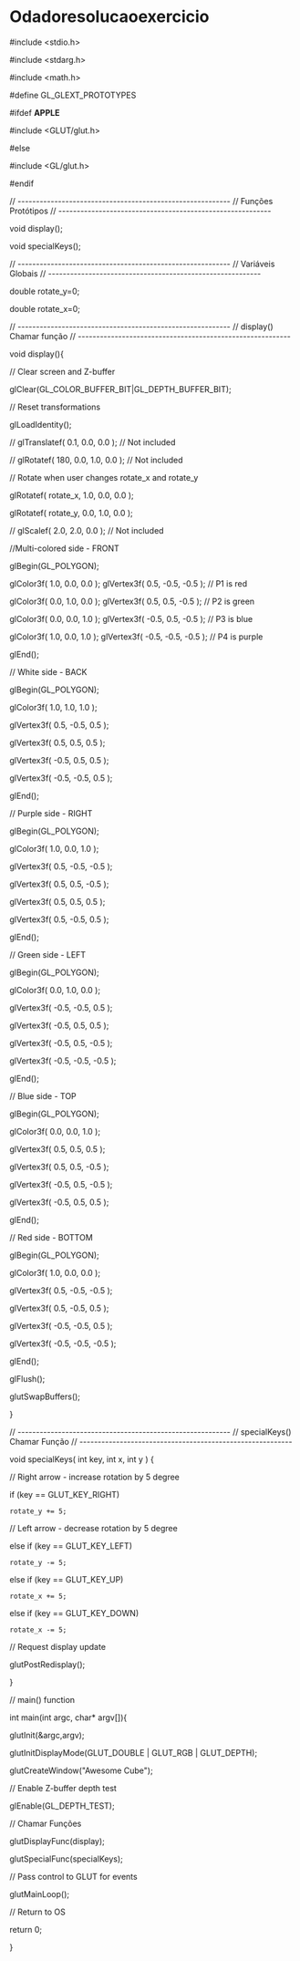 # Odadoresolucaoexercicio

#include <stdio.h>

#include <stdarg.h>

#include <math.h>

#define GL_GLEXT_PROTOTYPES

#ifdef __APPLE__

#include <GLUT/glut.h>

#else

#include <GL/glut.h>

#endif

// ----------------------------------------------------------
// Funções Protótipos
// ----------------------------------------------------------

void display();

void specialKeys();

// ----------------------------------------------------------
// Variáveis Globais
// ----------------------------------------------------------

double rotate_y=0; 

double rotate_x=0;

// ----------------------------------------------------------
// display() Chamar função
// ----------------------------------------------------------

void display(){

  //  Clear screen and Z-buffer
  
  glClear(GL_COLOR_BUFFER_BIT|GL_DEPTH_BUFFER_BIT);

  // Reset transformations
  
  glLoadIdentity();
  
  // glTranslatef( 0.1, 0.0, 0.0 );      // Not included
  
  // glRotatef( 180, 0.0, 1.0, 0.0 );    // Not included

  // Rotate when user changes rotate_x and rotate_y
  
  glRotatef( rotate_x, 1.0, 0.0, 0.0 );
  
  glRotatef( rotate_y, 0.0, 1.0, 0.0 );
  
  // glScalef( 2.0, 2.0, 0.0 );          // Not included

  //Multi-colored side - FRONT
  
  glBegin(GL_POLYGON);
 
  glColor3f( 1.0, 0.0, 0.0 );     glVertex3f(  0.5, -0.5, -0.5 );      // P1 is red
  
  glColor3f( 0.0, 1.0, 0.0 );     glVertex3f(  0.5,  0.5, -0.5 );      // P2 is green
  
  glColor3f( 0.0, 0.0, 1.0 );     glVertex3f( -0.5,  0.5, -0.5 );      // P3 is blue
  
  glColor3f( 1.0, 0.0, 1.0 );     glVertex3f( -0.5, -0.5, -0.5 );      // P4 is purple
 
  glEnd();

  // White side - BACK
  
  glBegin(GL_POLYGON);
  
  glColor3f(   1.0,  1.0, 1.0 );
  
  glVertex3f(  0.5, -0.5, 0.5 );
  
  glVertex3f(  0.5,  0.5, 0.5 );
  
  glVertex3f( -0.5,  0.5, 0.5 );
  
  glVertex3f( -0.5, -0.5, 0.5 );
  
  glEnd();
 
  // Purple side - RIGHT
  
  glBegin(GL_POLYGON);
  
  glColor3f(  1.0,  0.0,  1.0 );
  
  glVertex3f( 0.5, -0.5, -0.5 );
  
  glVertex3f( 0.5,  0.5, -0.5 );
  
  glVertex3f( 0.5,  0.5,  0.5 );
  
  glVertex3f( 0.5, -0.5,  0.5 );
  
  glEnd();
 
  // Green side - LEFT
  
  glBegin(GL_POLYGON);
  
  glColor3f(   0.0,  1.0,  0.0 );
  
  glVertex3f( -0.5, -0.5,  0.5 );
  
  glVertex3f( -0.5,  0.5,  0.5 );
  
  glVertex3f( -0.5,  0.5, -0.5 );
  
  glVertex3f( -0.5, -0.5, -0.5 );
  
  glEnd();
 
  // Blue side - TOP
  
  glBegin(GL_POLYGON);
  
  glColor3f(   0.0,  0.0,  1.0 );
  
  glVertex3f(  0.5,  0.5,  0.5 );
  
  glVertex3f(  0.5,  0.5, -0.5 );
  
  glVertex3f( -0.5,  0.5, -0.5 );
  
  glVertex3f( -0.5,  0.5,  0.5 );
  
  glEnd();
 
  // Red side - BOTTOM
  
  glBegin(GL_POLYGON);
  
  glColor3f(   1.0,  0.0,  0.0 );
  
  glVertex3f(  0.5, -0.5, -0.5 );
  
  glVertex3f(  0.5, -0.5,  0.5 );
  
  glVertex3f( -0.5, -0.5,  0.5 );
  
  glVertex3f( -0.5, -0.5, -0.5 );
  
  glEnd();
 
  glFlush();
  
  glutSwapBuffers();
 
}

// ----------------------------------------------------------
// specialKeys() Chamar Função
// ----------------------------------------------------------

void specialKeys( int key, int x, int y ) {
 
  //  Right arrow - increase rotation by 5 degree
  
  if (key == GLUT_KEY_RIGHT)
  
    rotate_y += 5;
 
  //  Left arrow - decrease rotation by 5 degree
  
  else if (key == GLUT_KEY_LEFT)
  
    rotate_y -= 5;
 
  else if (key == GLUT_KEY_UP)
  
    rotate_x += 5;
 
  else if (key == GLUT_KEY_DOWN)
  
    rotate_x -= 5;
 
  //  Request display update
  
  glutPostRedisplay();
 
}


// main() function

int main(int argc, char* argv[]){
 
  
  glutInit(&argc,argv);
 
  
  glutInitDisplayMode(GLUT_DOUBLE | GLUT_RGB | GLUT_DEPTH);
 
  
  glutCreateWindow("Awesome Cube");

  //  Enable Z-buffer depth test
  
  glEnable(GL_DEPTH_TEST);

  // Chamar Funções
  
  glutDisplayFunc(display);
  
  glutSpecialFunc(specialKeys);

  //  Pass control to GLUT for events
  
  glutMainLoop();
 
  //  Return to OS
  
  return 0;
 
}
